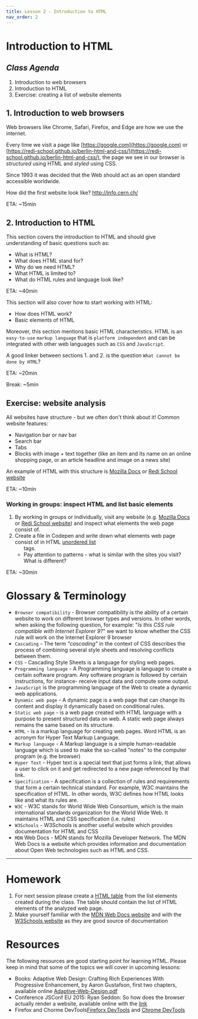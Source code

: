 ```yaml
---
title: Lesson 2 - Introduction to HTML
nav_order: 2
---
```


# Introduction to HTML

## _Class Agenda_

1. Introduction to web browsers
1. Introduction to HTML
1. Exercise: creating a list of website elements

## 1. Introduction to web browsers

Web browsers like Chrome, Safari, Firefox, and Edge are how we use the internet.

Every time we visit a page like [https://google.com](https://google.com) or [https://redi-school.github.io/berlin-html-and-css/](https://redi-school.github.io/berlin-html-and-css/), the page we see in our browser is _structured_ using HTML and _styled_ using CSS.

Since 1993 it was decided that the Web should act as an open standard accessible worldwide.

How did the first website look like? http://info.cern.ch/ 

ETA: ~15min

## 2. Introduction to HTML

This section covers the introduction to HTML and should give understanding of basic questions such as:

- What is HTML?
- What does HTML stand for?
- Why do we need HTML?
- What HTML is limited to?
- What do HTML rules and language look like?

ETA: ~40min

This section will also cover how to start working with HTML:
- How does HTML work?
- Basic elements of HTML


Moreover, this section mentions basic HTML characteristics. HTML is an `easy-to-use` `markup language` that is `platform independent` and can be integrated with other web languages such as `CSS` and `JavaScript`.

A good linker between sections 1. and 2. is the question `What cannot be done by HTML`?

ETA: ~20min

Break: ~5min

## Exercise: website analysis

All websites have structure - but we often don't think about it! Common website features:

- Navigation bar or nav bar
- Search bar
- Tabs
- Blocks with image + text together (like an item and its name on an online shopping page, or an article headline and image on a news site)

An example of HTML with this structure is [Mozilla Docs](https://developer.mozilla.org/en-US/) or [Redi School website](https://www.redi-school.org/)

ETA: ~10min
### Working in groups: inspect HTML and list basic elements
1. By working in groups or individually, visit any website (e.g. [Mozilla Docs](https://developer.mozilla.org/en-US/) or [Redi School website](https://www.redi-school.org/)) and inspect what elements the web page consist of.
1. Create a file in Codepen and write down what elements web page consist of in HTML [unordered list <ul>](https://www.w3schools.com/tags/tag_ul.asp) tags.
1. Pay attention to patterns - what is similar with the sites you visit? What is different?

ETA: ~30min
# Glossary & Terminology

- `Browser compatibility` - Browser compatibility is the ability of a certain website to work on different browser types and versions. In other words, when asking the following question, for example: "_Is this CSS rule compatible with Internet Explorer 9?_" we want to know whether the CSS rule will work on the Internet Explorer 9 browser
- `Cascading` - The term _"cascading"_ in the context of CSS describes the process of combining several style sheets and resolving conflicts between them.
- `CSS` - Cascading Style Sheets is a language for styling web pages.
- `Programming language` - A Programming language is language to create a certain software program. Any software program is followed by certain instructions, for instance- receive input data and compute some output.
- `JavaScript` is the programming language of the Web to create a dynamic web applications.
- `Dynamic web page` - A dynamic page is a web page that can change its content and display it dynamically based on conditional rules. 
- `Static web page` - is a web page created with HTML language with a purpose to present structured data on web. A static web page always remains the same based on its structure.
- `HTML` - is a markup language for creating web pages. Word HTML is an acronym for Hyper Text Markup Language.
- `Markup language` - A Markup language is a simple human-readable language which is used to make the so-called "notes" to the computer program (e.g. the browser)
- `Hyper Text` - Hyper text is a special text that just forms a link, that allows a user to click on it and get redirected to a new page referenced by that link.
- `Specification` - A specification is a collection of rules and requirements that form a certain technical standard. For example, W3C maintains the specification of HTML. In other words, W3C defines how HTML looks like and what its rules are.
- `W3C` - W3C stands for World Wide Web Consortium, which is the main international standards organization for the World Wide Web. It maintains HTML and CSS specification (i.e. rules)
- `W3Schools` - W3Schools is another useful website which provides documentation for HTML and CSS
- `MDN` Web Docs - MDN stands for Mozilla Developer Network. The MDN Web Docs is a website which provides information and documentation about Open Web technologies such as HTML and CSS.

---

# Homework

1. For next session please create a [HTML table](https://developer.mozilla.org/en-US/docs/Learn/HTML/Tables/Basics) from the list elements created during the class. The table should contain the list of HTML elements of the analyzed web page.
2. Make yourself familiar with the [MDN Web Docs website](https://developer.mozilla.org/en-US/) and with the [W3Schools website](https://www.w3schools.com/) as they are good source of documentation

# Resources

The following resources are good starting point for learning HTML. Please keep in mind that some of the topics we will cover in upcoming lessons:

- Books: Adaptive Web Design: Crafting Rich Experiences With Progressive Enhancement, by Aaron Gustafson, first two chapters, available online [Adaptive-Web-Design.pdf](https://kammerkunst.de/data/Adaptive-Web-Design.pdf)
- Conference JSConf EU 2015: Ryan Seddon: So how does the browser actually render a website, available online with the [link](https://youtu.be/SmE4OwHztCc)
- Firefox and Chorme DevTools[Fireforx DevTools](https://firefox-source-docs.mozilla.org/devtools-user/) and [Chrome DevTools](https://developer.chrome.com/docs/devtools/)
